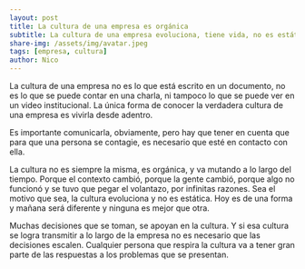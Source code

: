 ```yaml
---
layout: post
title: La cultura de una empresa es orgánica
subtitle: La cultura de una empresa evoluciona, tiene vida, no es estática
share-img: /assets/img/avatar.jpeg
tags: [empresa, cultura]
author: Nico
---
```


La cultura de una empresa no es lo que está escrito en un documento, no es lo que se puede contar en una charla, ni tampoco lo que se puede ver en un video institucional. La única forma de conocer la verdadera cultura de una empresa es vivirla desde adentro.

Es importante comunicarla, obviamente, pero hay que tener en cuenta que para que una persona se contagie, es necesario que esté en contacto con ella.

La cultura no es siempre la misma, es orgánica, y va mutando a lo largo del tiempo. Porque el contexto cambió, porque la gente cambió, porque algo no funcionó y se tuvo que pegar el volantazo, por infinitas razones. Sea el motivo que sea, la cultura evoluciona y no es estática. Hoy es de una forma y mañana será diferente y ninguna es mejor que otra.

Muchas decisiones que se toman, se apoyan en la cultura. Y si esa cultura se logra transmitir a lo largo de la empresa no es necesario que las decisiones escalen. Cualquier persona que respira la cultura va a tener gran parte de las respuestas a los problemas que se presentan.
